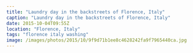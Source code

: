 ```yaml
---
title: "Laundry day in the backstreets of Florence, Italy"
caption: "Laundry day in the backstreets of Florence, Italy"
date: 2015-10-04T09:55Z
location: "Florence, Italy"
tags: "florence italy washing"
image: /images/photos/2015/10/9f9d71b1ee8c4628242fa9f7965440ca.jpg
---
```

